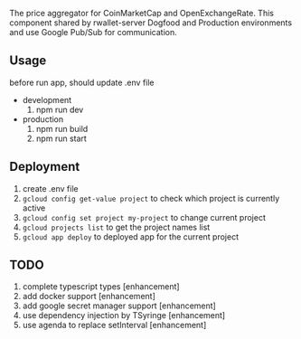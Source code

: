 The price aggregator for CoinMarketCap and OpenExchangeRate. This component shared by rwallet-server Dogfood and Production environments and use Google Pub/Sub for communication.

## Usage

before run app, should update .env file

- development
    1. npm run dev
- production
    1. npm run build
    2. npm run start

## Deployment
1. create .env file
1. ```gcloud config get-value project``` to check which project is currently active
1. ```gcloud config set project my-project``` to change current project
1. ```gcloud projects list``` to get the project names list
1. ```gcloud app deploy``` to deployed app for the current project 

## TODO
1. complete typescript types [enhancement]
1. add docker support [enhancement]
1. add google secret manager support [enhancement]
1. use dependency injection by TSyringe [enhancement]
1. use agenda to replace setInterval [enhancement]
